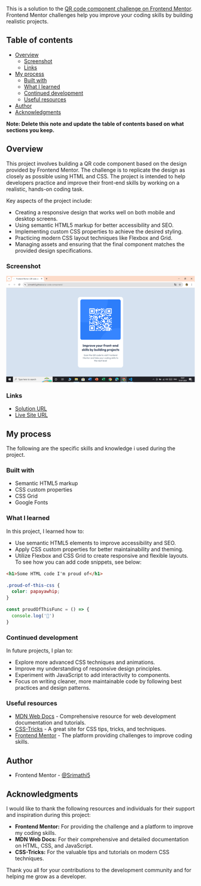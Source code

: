 <!-- # Frontend Mentor - QR code component solution -->

This is a solution to the [QR code component challenge on Frontend Mentor](https://www.frontendmentor.io/challenges/qr-code-component-iux_sIO_H). Frontend Mentor challenges help you improve your coding skills by building realistic projects. 

## Table of contents

- [Overview](#overview)
  - [Screenshot](#screenshot)
  - [Links](#links)
- [My process](#my-process)
  - [Built with](#built-with)
  - [What I learned](#what-i-learned)
  - [Continued development](#continued-development)
  - [Useful resources](#useful-resources)
- [Author](#author)
- [Acknowledgments](#acknowledgments)

**Note: Delete this note and update the table of contents based on what sections you keep.**

## Overview
This project involves building a QR code component based on the design provided by Frontend Mentor. The challenge is to replicate the design as closely as possible using HTML and CSS. The project is intended to help developers practice and improve their front-end skills by working on a realistic, hands-on coding task.

Key aspects of the project include:
- Creating a responsive design that works well on both mobile and desktop screens.
- Using semantic HTML5 markup for better accessibility and SEO.
- Implementing custom CSS properties to achieve the desired styling.
- Practicing modern CSS layout techniques like Flexbox and Grid.
- Managing assets and ensuring that the final component matches the provided design specifications.


### Screenshot

![](./screenshot.png)


### Links

- [Solution URL](https://github.com/Srimathi5/qr-code-component)
- [Live Site URL](https://srimathi5.github.io/qr-code-component/)

## My process
The following are the specific skills and knowledge i used during the project.

### Built with

- Semantic HTML5 markup
- CSS custom properties
- CSS Grid
- Google Fonts

### What I learned
In this project, I learned how to:
- Use semantic HTML5 elements to improve accessibility and SEO.
- Apply CSS custom properties for better maintainability and theming.
- Utilize Flexbox and CSS Grid to create responsive and flexible layouts.
To see how you can add code snippets, see below:

```html
<h1>Some HTML code I'm proud of</h1>
```
```css
.proud-of-this-css {
  color: papayawhip;
}
```
```js
const proudOfThisFunc = () => {
  console.log('🎉')
}
```

### Continued development
In future projects, I plan to:
- Explore more advanced CSS techniques and animations.
- Improve my understanding of responsive design principles.
- Experiment with JavaScript to add interactivity to components.
- Focus on writing cleaner, more maintainable code by following best practices and design patterns.

### Useful resources
- [MDN Web Docs](https://developer.mozilla.org/en-US/) - Comprehensive resource for web development documentation and tutorials.
- [CSS-Tricks](https://css-tricks.com/) - A great site for CSS tips, tricks, and techniques.
- [Frontend Mentor](https://www.frontendmentor.io) - The platform providing challenges to improve coding skills.

## Author
- Frontend Mentor - [@Srimathi5](https://www.frontendmentor.io/profile/Srimathi5)

## Acknowledgments
I would like to thank the following resources and individuals for their support and inspiration during this project:

- **Frontend Mentor:** For providing the challenge and a platform to improve my coding skills.
- **MDN Web Docs:** For their comprehensive and detailed documentation on HTML, CSS, and JavaScript.
- **CSS-Tricks:** For the valuable tips and tutorials on modern CSS techniques.

Thank you all for your contributions to the development community and for helping me grow as a developer.
